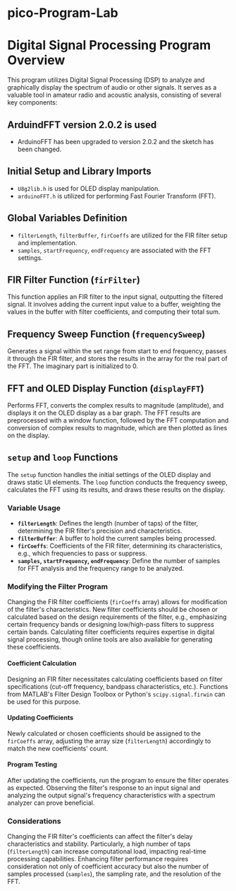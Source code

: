 # pico-Program-Lab
# Digital Signal Processing Program Overview

This program utilizes Digital Signal Processing (DSP) to analyze and graphically display the spectrum of audio or other signals. It serves as a valuable tool in amateur radio and acoustic analysis, consisting of several key components:

## ArduindFFT version 2.0.2 is used

- ArduinoFFT has been upgraded to version 2.0.2 and the sketch has been changed.

## Initial Setup and Library Imports

- `U8g2lib.h` is used for OLED display manipulation.
- `arduinoFFT.h` is utilized for performing Fast Fourier Transform (FFT).

## Global Variables Definition

- `filterLength`, `filterBuffer`, `firCoeffs` are utilized for the FIR filter setup and implementation.
- `samples`, `startFrequency`, `endFrequency` are associated with the FFT settings.

## FIR Filter Function (`firFilter`)

This function applies an FIR filter to the input signal, outputting the filtered signal. It involves adding the current input value to a buffer, weighting the values in the buffer with filter coefficients, and computing their total sum.

## Frequency Sweep Function (`frequencySweep`)

Generates a signal within the set range from start to end frequency, passes it through the FIR filter, and stores the results in the array for the real part of the FFT. The imaginary part is initialized to 0.

## FFT and OLED Display Function (`displayFFT`)

Performs FFT, converts the complex results to magnitude (amplitude), and displays it on the OLED display as a bar graph. The FFT results are preprocessed with a window function, followed by the FFT computation and conversion of complex results to magnitude, which are then plotted as lines on the display.

## `setup` and `loop` Functions

The `setup` function handles the initial settings of the OLED display and draws static UI elements. The `loop` function conducts the frequency sweep, calculates the FFT using its results, and draws these results on the display.

### Variable Usage

- **`filterLength`**: Defines the length (number of taps) of the filter, determining the FIR filter's precision and characteristics.
- **`filterBuffer`**: A buffer to hold the current samples being processed.
- **`firCoeffs`**: Coefficients of the FIR filter, determining its characteristics, e.g., which frequencies to pass or suppress.
- **`samples`, `startFrequency`, `endFrequency`**: Define the number of samples for FFT analysis and the frequency range to be analyzed.

### Modifying the Filter Program

Changing the FIR filter coefficients (`firCoeffs` array) allows for modification of the filter's characteristics. New filter coefficients should be chosen or calculated based on the design requirements of the filter, e.g., emphasizing certain frequency bands or designing low/high-pass filters to suppress certain bands. Calculating filter coefficients requires expertise in digital signal processing, though online tools are also available for generating these coefficients.

#### Coefficient Calculation

Designing an FIR filter necessitates calculating coefficients based on filter specifications (cut-off frequency, bandpass characteristics, etc.). Functions from MATLAB's Filter Design Toolbox or Python's `scipy.signal.firwin` can be used for this purpose.

#### Updating Coefficients

Newly calculated or chosen coefficients should be assigned to the `firCoeffs` array, adjusting the array size (`filterLength`) accordingly to match the new coefficients' count.

#### Program Testing

After updating the coefficients, run the program to ensure the filter operates as expected. Observing the filter's response to an input signal and analyzing the output signal's frequency characteristics with a spectrum analyzer can prove beneficial.

### Considerations

Changing the FIR filter's coefficients can affect the filter's delay characteristics and stability. Particularly, a high number of taps (`filterLength`) can increase computational load, impacting real-time processing capabilities. Enhancing filter performance requires consideration not only of coefficient accuracy but also the number of samples processed (`samples`), the sampling rate, and the resolution of the FFT.

